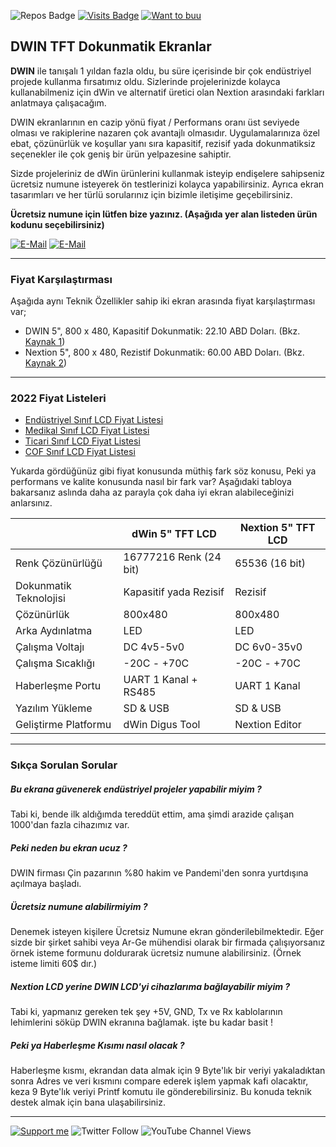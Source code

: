![Repos Badge](https://badges.pufler.dev/repos/akkoyun) [![Visits Badge](https://badges.pufler.dev/visits/akkoyun/akkoyun)](http://www.github.com/akkoyun) [![Want to buu](https://img.shields.io/badge/Web_Store-Tindie-blue.svg)](https://www.tindie.com/stores/akkoyun)

## DWIN TFT Dokunmatik Ekranlar

**DWIN** ile tanışalı 1 yıldan fazla oldu, bu süre içerisinde bir çok endüstriyel projede kullanma fırsatımız oldu. Sizlerinde projelerinizde kolayca kullanabilmeniz için dWin ve alternatif üretici olan Nextion arasındaki farkları anlatmaya çalışacağım.

DWIN ekranlarının en cazip yönü fiyat / Performans oranı üst seviyede olması ve rakiplerine nazaren çok avantajlı olmasıdır. Uygulamalarınıza özel ebat, çözünürlük ve koşullar yanı sıra kapasitif, rezisif yada dokunmatiksiz seçenekler ile çok geniş bir ürün yelpazesine sahiptir. 

Sizde projeleriniz de dWin ürünlerini kullanmak isteyip endişelere sahipseniz ücretsiz numune isteyerek ön testlerinizi kolayca yapabilirsiniz. Ayrıca ekran tasarımları ve her türlü sorularınız için bizimle iletişime geçebilirsiniz.

**Ücretsiz numune için lütfen bize yazınız. (Aşağıda yer alan listeden ürün kodunu seçebilirsiniz)**

[![E-Mail](https://img.shields.io/badge/Teknik_Destek-Mehmet_Gunce_Akkoyun-blue.svg)](mailto:akkoyun@me.com) [![E-Mail](https://img.shields.io/badge/Teknik_Destek-Recep_Senbas-blue.svg)](mailto:recepsenbas@gmail.com)

---

### Fiyat Karşılaştırması

Aşağıda aynı Teknik Özellikler sahip iki ekran arasında fiyat karşılaştırması var;

* DWIN   5", 800 x 480, Kapasitif Dokunmatik:  22.10 ABD Doları. (Bkz. [Kaynak 1](https://www.alibaba.com/product-detail/DWIN-LCD-Module-5-0-inch_62593509775.html?spm=a2700.galleryofferlist.normal_offer.d_title.5489d07aU8WWFO))
* Nextion 5", 800 x 480, Rezistif Dokunmatik:  60.00 ABD Doları. (Bkz. [Kaynak 2](https://www.alibaba.com/product-detail/Nx8048t050-Nx8048t050-Tft-Display-5-0_1600056199459.html?spm=a2700.galleryofferlist.normal_offer.d_image.67df2db4pAK9fL&s=p))

---

### 2022 Fiyat Listeleri

* [Endüstriyel Sınıf LCD Fiyat Listesi](/dWin/DWIN%20HMI%20LCD%20Display%20for%20industrial%20grade%20end%20applications.pdf)
* [Medikal Sınıf LCD Fiyat Listesi](/dWin/DWIN%20HMI%20LCD%20Display%20for%20medical%20grade%20end%20applications.pdf)
* [Ticari Sınıf LCD Fiyat Listesi](/dWin/DWIN%20HMI%20LCD%20Display%20for%20commercial%20grade%20end%20applications.pdf)
* [COF Sınıf LCD Fiyat Listesi](/dWin/DWIN%20HMI%20LCD%20Display%20for%20COF%20grade%20end%20applications.pdf)

Yukarda gördüğünüz gibi fiyat konusunda müthiş fark söz konusu, Peki ya performans ve kalite konusunda nasıl bir fark var? Aşağıdaki tabloya bakarsanız aslında daha az parayla çok daha iyi ekran alabileceğinizi anlarsınız.

| | dWin 5" TFT LCD | Nextion 5" TFT LCD |
|--|----------------|--------------------|
| Renk Çözünürlüğü | 16777216 Renk (24 bit) | 65536 (16 bit) |
| Dokunmatik Teknolojisi | Kapasitif yada Rezisif | Rezisif |
| Çözünürlük | 800x480 | 800x480 |
| Arka Aydınlatma | LED | LED |
| Çalışma Voltajı | DC 4v5-5v0 | DC 6v0-35v0 |
| Çalışma Sıcaklığı | -20C - +70C | -20C - +70C |
| Haberleşme Portu | UART 1 Kanal + RS485 | UART 1 Kanal |
| Yazılım Yükleme | SD & USB | SD & USB |
| Geliştirme Platformu | dWin Digus Tool | Nextion Editor |

---

### Sıkça Sorulan Sorular

##### Bu ekrana güvenerek endüstriyel projeler yapabilir miyim ?

Tabi ki, bende ilk aldığımda tereddüt ettim, ama şimdi arazide çalışan 1000'dan fazla cihazımız var.

##### Peki neden bu ekran ucuz ?

DWIN firması Çin pazarının %80 hakim ve Pandemi'den sonra yurtdışına açılmaya başladı.

##### Ücretsiz numune alabilirmiyim ?

Denemek isteyen kişilere Ücretsiz Numune ekran gönderilebilmektedir. Eğer sizde bir şirket sahibi veya Ar-Ge mühendisi olarak bir firmada çalışıyorsanız örnek isteme formunu doldurarak ücretsiz numune alabilirsiniz. (Örnek isteme limiti 60$ dır.)

##### Nextion LCD yerine DWIN LCD'yi cihazlarıma bağlayabilir miyim ?

Tabi ki, yapmanız gereken tek şey +5V, GND, Tx ve Rx kablolarının lehimlerini söküp DWIN ekranına bağlamak. işte bu kadar basit !

##### Peki ya Haberleşme Kısımı nasıl olacak ?

Haberleşme kısmı, ekrandan data almak için 9 Byte'lık bir veriyi yakaladıktan sonra Adres ve veri kısmını compare ederek işlem yapmak kafi olacaktır, keza 9 Byte'lık veriyi Printf komutu ile gönderebilirsiniz. Bu konuda teknik destek almak için bana ulaşabilirsiniz.

---

[![Support me](https://img.shields.io/badge/Support-PATREON-GREEN.svg)](https://www.patreon.com/bePatron?u=62967889) ![Twitter Follow](https://img.shields.io/twitter/follow/gunceakkoyun?style=social) ![YouTube Channel Views](https://img.shields.io/youtube/channel/views/UCIguQGdaBT1GnnVMz5qAZ2Q?style=social) 
